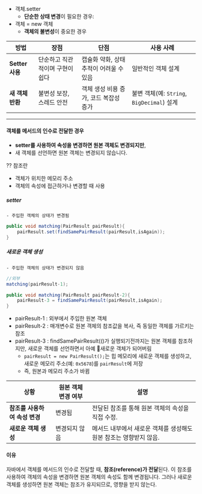 - 객체.setter
	- **단순한 상태 변경**이 필요한 경우:
- 객체 = new 객체
	- **객체의 불변성**이 중요한 경우

|방법|장점|단점|사용 사례|
|---|---|---|---|
|**Setter 사용**|단순하고 직관적이며 구현이 쉽다|캡슐화 약화, 상태 추적이 어려울 수 있음|일반적인 객체 설계|
|**새 객체 반환**|불변성 보장, 스레드 안전|객체 생성 비용 증가, 코드 복잡성 증가|불변 객체(예: `String`, `BigDecimal`) 설계|

---
#### 객체를 메서드의 인수로 전달한 경우
- **setter를 사용하여 속성을 변경하면 원본 객체도 변경되지만**, 
- 새 객체를 선언하면 원본 객체는 변경되지 않습니다.

⁇ 참조란
- 객체가 위치한 메모리 주소
- 객체의 속성에 접근하거나 변경할 때 사용

##### setter
	- 주입한 객체의 상태가 변경됨
```java
public void matching(PairResult pairResult){  
    pairResult.set(findSamePairResult(pairResult,isAgain));  
}
```

##### 새로운 객체 생성
	- 주입한 객체의 상태가 변경되지 않음
```java
//외부
matching(pairResult-1); 

public void matching(PairResult pairResult-2){
    pairResult-3 = findSamePairResult(pairResult,isAgain);  
}
```
- pairResult-1 : 외부에서 주입한 원본 객체 
- pairResult-2 : 매개변수로 원본 객체의 참조값을 복사, 즉 동일한 객체를 가르키는 참조
- pairResult-3 : findSamePairResult(()가 실행되기전까지는 원본 객체를 참조하지만, 새로운 객체를 선언하면서 아예 새로운 객체가 되어버림
	- `pairResult = new PairResult();`는 힙 메모리에 새로운 객체를 생성하고, 새로운 메모리 주소(예: `0x5678`)를 `pairResult`에 저장
	- 즉, 원본과 메모리 주소가 바뀜

|**상황**|**원본 객체 변경 여부**|**설명**|
|---|---|---|
|**참조를 사용하여 속성 변경**|변경됨|전달된 참조를 통해 원본 객체의 속성을 직접 수정.|
|**새로운 객체 생성**|변경되지 않음|메서드 내부에서 새로운 객체를 생성해도 원본 참조는 영향받지 않음.|
#### 이유
자바에서 객체를 메서드의 인수로 전달할 때, **참조(reference)가 전달**된다. 이 참조를 사용하여 객체의 속성을 변경하면 원본 객체의 속성도 함께 변경됩니다. 그러나 새로운 객체를 생성하면 원본 객체는 참조가 유지되므로, 영향을 받지 않는다.